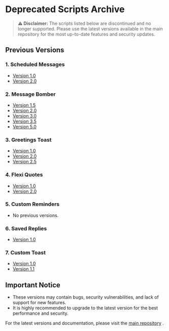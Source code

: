 # Deprecated Scripts Archive

> **⚠️ Disclaimer:** The scripts listed below are discontinued and no longer supported. Please use the latest versions available in the main repository for the most up-to-date features and security updates.

## Previous Versions

### 1. Scheduled Messages
- [Version 1.0](https://github.com/suryadip2008/SE-Scripts/blob/main/scripts/deprecated/scheduled_messages_v1.0.js)
- [Version 2.0](https://github.com/suryadip2008/SE-Scripts/blob/main/scripts/deprecated/scheduled_messages_v2.0.js)

### 2. Message Bomber
- [Version 1.5](https://github.com/suryadip2008/SE-Scripts/blob/main/scripts/deprecated/message_bomber_v1.5.js)
- [Version 2.0](https://github.com/suryadip2008/SE-Scripts/blob/main/scripts/deprecated/message_bomber_v2.0.js)
- [Version 3.0](https://github.com/suryadip2008/SE-Scripts/blob/main/scripts/deprecated/message_bomber_v3.0.js)
- [Version 3.5](https://github.com/suryadip2008/SE-Scripts/blob/main/scripts/deprecated/message_bomber_v3.5.js)
- [Version 5.0](https://github.com/suryadip2008/SE-Scripts/blob/main/scripts/deprecated/message_bomber_v5.0.js)

### 3. Greetings Toast
- [Version 1.0](https://github.com/suryadip2008/SE-Scripts/blob/main/scripts/deprecated/greetings_toast_v1.0.js)
- [Version 2.0](https://github.com/suryadip2008/SE-Scripts/blob/main/scripts/deprecated/greetings_toast_v2.0.js)
- [Version 2.5](https://github.com/suryadip2008/SE-Scripts/blob/main/scripts/deprecated/greetings_toast_v2.5.js)

### 4. Flexi Quotes
- [Version 1.0](https://github.com/suryadip2008/SE-Scripts/blob/main/scripts/deprecated/motivation_toast_v1.0.js)
- [Version 2.0](https://github.com/suryadip2008/SE-Scripts/blob/main/scripts/deprecated/motivation_toast_v2.0.js)

### 5. Custom Reminders
- No previous versions.


### 6. Saved Replies
- [Version 1.0](https://github.com/suryadip2008/SE-Scripts/blob/main/scripts/deprecated/saved_replies_v1.0.js)

### 7. Custom Toast
- [Version 1.0](https://github.com/suryadip2008/SE-Scripts/blob/main/scripts/deprecated/custom_toast_v1.0.js)
- [Version 1.1](https://github.com/suryadip2008/SE-Scripts/blob/main/scripts/deprecated/custom_toast_v1.1.js)


## Important Notice

- These versions may contain bugs, security vulnerabilities, and lack of support for new features.
- It is highly recommended to upgrade to the latest version for the best performance and security.

For the latest versions and documentation, please visit the [main repository](https://github.com/suryadip2008/SE-Scripts) .

